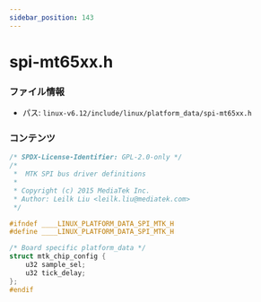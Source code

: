 ```yaml
---
sidebar_position: 143
---
```

# spi-mt65xx.h

### ファイル情報

- パス: `linux-v6.12/include/linux/platform_data/spi-mt65xx.h`

### コンテンツ

```h
/* SPDX-License-Identifier: GPL-2.0-only */
/*
 *  MTK SPI bus driver definitions
 *
 * Copyright (c) 2015 MediaTek Inc.
 * Author: Leilk Liu <leilk.liu@mediatek.com>
 */

#ifndef ____LINUX_PLATFORM_DATA_SPI_MTK_H
#define ____LINUX_PLATFORM_DATA_SPI_MTK_H

/* Board specific platform_data */
struct mtk_chip_config {
	u32 sample_sel;
	u32 tick_delay;
};
#endif

```
